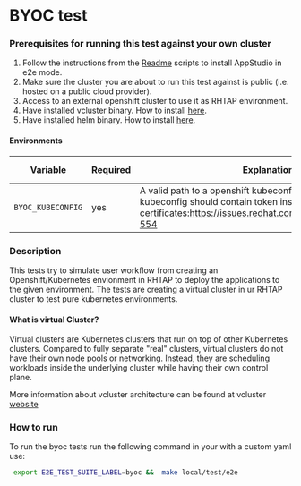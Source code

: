 # BYOC test

### Prerequisites for running this test against your own cluster
1. Follow the instructions from the [Readme](../../docs/Installation.md) scripts to install AppStudio in e2e mode.
2. Make sure the cluster you are about to run this test against is public (i.e. hosted on a public cloud provider).
3. Access to an external openshift cluster to use it as RHTAP environment.
4. Have installed vcluster binary. How to install [here](https://www.vcluster.com/docs/getting-started/setup).
5. Have installed helm binary. How to install [here](https://helm.sh/docs/helm/helm_install/).

#### Environments

| Variable | Required | Explanation | Default Value |
|---|---|---|---|
| `BYOC_KUBECONFIG` | yes | A valid path to a openshift kubeconfig file. Note: Your kubeconfig should contain token instead of certificates:https://issues.redhat.com/browse/GITOPSRVCE-554  | ''  |

### Description

This tests try to simulate user workflow from creating an Openshift/Kubernetes envionment in RHTAP to deploy the applications to the given environment.
The tests are creating a virtual cluster in ur RHTAP cluster to test pure kubernetes environments.

#### What is virtual Cluster?
Virtual clusters are Kubernetes clusters that run on top of other Kubernetes clusters. Compared to fully separate "real" clusters, virtual clusters do not have their own node pools or networking.
Instead, they are scheduling workloads inside the underlying cluster while having their own control plane.

More information about vcluster architecture can be found at vcluster [website](https://www.vcluster.com/docs/architecture/basics)

### How to run
To run the byoc tests run the following command in your  with a custom yaml use:
   ```bash
    export E2E_TEST_SUITE_LABEL=byoc &&  make local/test/e2e
   ```
